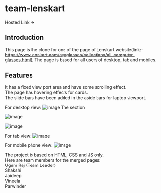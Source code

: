 # team-lenskart

Hosted Link ->

## Introduction
This page is the clone for one of the page of Lenskart website(link:- https://www.lenskart.com/eyeglasses/collections/all-computer-glasses.html). The page is based for all users of desktop, tab and mobiles.<br>

## Features
It has a fixed view port area and have some scrolling effect.<br>
The page has hovering effects for cards. <br>
The slide bars have been added in the aside bars for laptop viewport. <br>




For desktop view:
![image](https://github.com/UgamRaj/team-lenskart/assets/74525154/e9e6f331-7840-4c10-8a38-0f9a6f7b0fcd)
The section

![image](https://github.com/UgamRaj/team-lenskart/assets/74525154/b4dc29b8-463b-4dad-a8ee-bd13124232c7)


![image](https://github.com/UgamRaj/team-lenskart/assets/74525154/bde88321-f9b9-4c11-9203-4f639952eacf)

For tab view:
![image](https://github.com/UgamRaj/team-lenskart/assets/74525154/1d6e60a8-c073-4999-b25b-93728283bdc0)

For mobile phone view:
![image](https://github.com/UgamRaj/team-lenskart/assets/74525154/6c170efa-3bec-4240-8e58-51a7bdd49e5d)


The project is based on HTML, CSS and JS only. <br>
Here are team members for the merged pages: <br>
Ugam Raj (Team Leader) <br>
Shakshi <br>
Jaideep <br>
Vineela <br>
Parwinder <br>
